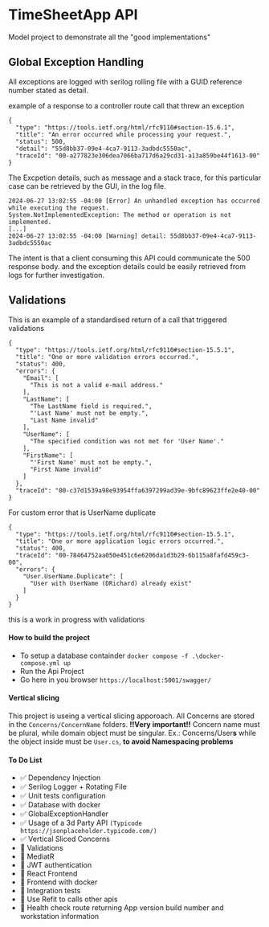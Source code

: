 ﻿# TimeSheetApp API
Model project to demonstrate all the "good implementations"

## Global Exception Handling

All exceptions are logged with serilog rolling file with a GUID reference number stated as detail.

example of a response to a controller route call that threw an exception
```
{
  "type": "https://tools.ietf.org/html/rfc9110#section-15.6.1",
  "title": "An error occurred while processing your request.",
  "status": 500,
  "detail": "55d8bb37-09e4-4ca7-9113-3adbdc5550ac",
  "traceId": "00-a277823e306dea7066ba717d6a29cd31-a13a859be44f1613-00"
}
```

The Excpetion details, such as message and a stack trace, for this particular case can be retrieved by the GUI, in the log file.
```
2024-06-27 13:02:55 -04:00 [Error] An unhandled exception has occurred while executing the request.
System.NotImplementedException: The method or operation is not implemented.
[...]
2024-06-27 13:02:55 -04:00 [Warning] detail: 55d8bb37-09e4-4ca7-9113-3adbdc5550ac
```

The intent is that a client consuming this API could communicate the 500 response body.
and the exception details could be easily retrieved from logs for further investigation.


## Validations

This is an example of a standardised return of a call that triggered validations

```
{
  "type": "https://tools.ietf.org/html/rfc9110#section-15.5.1",
  "title": "One or more validation errors occurred.",
  "status": 400,
  "errors": {
    "Email": [
      "This is not a valid e-mail address."
    ],
    "LastName": [
      "The LastName field is required.",
      "'Last Name' must not be empty.",
      "Last Name invalid"
    ],
    "UserName": [
      "The specified condition was not met for 'User Name'."
    ],
    "FirstName": [
      "'First Name' must not be empty.",
      "First Name invalid"
    ]
  },
  "traceId": "00-c37d1539a98e93954ffa6397299ad39e-9bfc89623ffe2e40-00"
}
```

For custom error that is UserName duplicate

```
{
  "type": "https://tools.ietf.org/html/rfc9110#section-15.5.1",
  "title": "One or more application logic errors occurred.",
  "status": 400,
  "traceId": "00-78464752aa050e451c6e6206da1d3b29-6b115a8fafd459c3-00",
  "errors": {
    "User.UserName.Duplicate": [
      "User with UserName (DRichard) already exist"
    ]
  }
}
```

this is a work in progress with validations

#### How to build the project

- To setup a database containder `docker compose -f .\docker-compose.yml up`
- Run the Api Project
- Go here in you browser `https://localhost:5001/swagger/`


#### Vertical slicing

This project is useing a vertical slicing apporoach.
All Concerns are stored in the `Concerns/ConcernName` folders.
**!!Very important!!** Concern name must be plural, while domain object must be singular.
Ex.: Concerns/User**s** while the object inside must be `User.cs`, __to avoid Namespacing problems__

#### To Do List

- ✅ Dependency Injection
- ✅ Serilog Logger + Rotating File
- ✅ Unit tests configuration
- ✅ Database with docker
- ✅ GlobalExceptionHandler
- ✅ Usage of a 3d Party API `(Typicode https://jsonplaceholder.typicode.com/)`
- ✅ Vertical Sliced Concerns
- 🔲 Validations
- 🔲 MediatR
- 🔲 JWT authentication
- 🔲 React Frontend
- 🔲 Frontend with docker
- 🔲 Integration tests
- 🔲 Use Refit to calls other apis
- 🔲 Health check route returning App version build number and workstation information